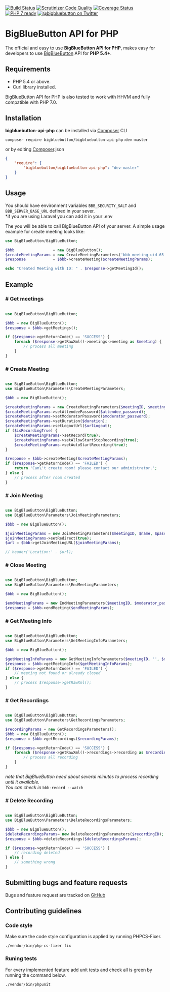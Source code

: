 [![Build Status](https://travis-ci.org/bigbluebutton/bigbluebutton-api-php.svg?branch=master)](https://travis-ci.org/bigbluebutton/bigbluebutton-api-php)
[![Scrutinizer Code Quality](https://scrutinizer-ci.com/g/bigbluebutton/bigbluebutton-api-php/badges/quality-score.png?b=master)](https://scrutinizer-ci.com/g/bigbluebutton/bigbluebutton-api-php/?branch=master)
[![Coverage Status](https://coveralls.io/repos/github/bigbluebutton/bigbluebutton-api-php/badge.svg?branch=master)](https://coveralls.io/github/bigbluebutton/bigbluebutton-api-php?branch=master)
[![PHP 7 ready](http://php7ready.timesplinter.ch/bigbluebutton/bigbluebutton-api-php/badge.svg)](https://travis-ci.org/bigbluebutton/bigbluebutton-api-php/)
[![@bigbluebutton on Twitter](https://img.shields.io/badge/twitter-%40bigbluebutton-blue.svg?style=flat)](https://twitter.com/bigbluebutton)



# BigBlueButton API for PHP

The official and easy to use **BigBlueButton API for PHP**, makes easy for developers to use [BigBlueButton][bbb] API for **PHP 5.4+**.

## Requirements

- PHP 5.4 or above.
- Curl library installed.

BigBlueButton API for PHP is also tested to work with HHVM and fully compatible with PHP 7.0.


## Installation

**bigbluebutton-api-php** can be installed via [Composer][composer] CLI

```
composer require bigbluebutton/bigbluebutton-api-php:dev-master
```

or by editing [Composer][composer].json

```json
{
    "require": {
        "bigbluebutton/bigbluebutton-api-php": "dev-master"
    }
}
```

## Usage

You should have environment variables ```BBB_SECURITY_SALT``` and ```BBB_SERVER_BASE_URL``` defined in your sever.  
\*if you are using Laravel you can add it in your .env

The you will be able to call BigBlueButton API of your server. A simple usage example for create meeting looks like:

```php
use BigBlueButton/BigBlueButton;

$bbb                 = new BigBlueButton();
$createMeetingParams = new CreateMeetingParameters('bbb-meeting-uid-65', 'BigBlueButton API Meeting');
$response            = $bbb->createMeeting($createMeetingParams);

echo "Created Meeting with ID: " . $response->getMeetingId();
```

## Example

### # Get meetings
```php

use BigBlueButton\BigBlueButton;

$bbb = new BigBlueButton();
$response = $bbb->getMeetings();

if ($response->getReturnCode() == 'SUCCESS') {
	foreach ($response->getRawXml()->meetings->meeting as $meeting) {
		// process all meeting
	}
}
```

### # Create Meeting
```php

use BigBlueButton\BigBlueButton;
use BigBlueButton\Parameters\CreateMeetingParameters;

$bbb = new BigBlueButton();

$createMeetingParams = new CreateMeetingParameters($meetingID, $meetingName);
$createMeetingParams->setAttendeePassword($attendee_password);
$createMeetingParams->setModeratorPassword($moderator_password);
$createMeetingParams->setDuration($duration);
$createMeetingParams->setLogoutUrl($urlLogout);
if ($isRecordingTrue) {
	$createMeetingParams->setRecord(true);
	$createMeetingParams->setAllowStartStopRecording(true);
	$createMeetingParams->setAutoStartRecording(true);
}

$response = $bbb->createMeeting($createMeetingParams);
if ($response->getReturnCode() == 'FAILED') {
	return 'Can\'t create room! please contact our administrator.';
} else {
	// process after room created
}
```

### # Join Meeting
```php

use BigBlueButton\BigBlueButton;
use BigBlueButton\Parameters\JoinMeetingParameters;

$bbb = new BigBlueButton();

$joinMeetingParams = new JoinMeetingParameters($meetingID, $name, $password); // $moderator_password for moderator
$joinMeetingParams->setRedirect(true);
$url = $bbb->getJoinMeetingURL($joinMeetingParams);

// header('Location:' . $url);
```

### # Close Meeting
```php

use BigBlueButton\BigBlueButton;
use BigBlueButton\Parameters\EndMeetingParameters;

$bbb = new BigBlueButton();

$endMeetingParams = new EndMeetingParameters($meetingID, $moderator_password);
$response = $bbb->endMeeting($endMeetingParams);
```

### # Get Meeting Info
```php

use BigBlueButton\BigBlueButton;
use BigBlueButton\Parameters\GetMeetingInfoParameters;

$bbb = new BigBlueButton();

$getMeetingInfoParams = new GetMeetingInfoParameters($meetingID, '', $moderator_password);
$response = $bbb->getMeetingInfo($getMeetingInfoParams);
if ($response->getReturnCode() == 'FAILED') {
	// meeting not found or already closed
} else {
	// process $response->getRawXml();
}
```

### # Get Recordings
```php

use BigBlueButton\BigBlueButton;
use BigBlueButton\Parameters\GetRecordingsParameters;

$recordingParams = new GetRecordingsParameters();
$bbb = new BigBlueButton();
$response = $bbb->getRecordings($recordingParams);

if ($response->getReturnCode() == 'SUCCESS') {
	foreach ($response->getRawXml()->recordings->recording as $recording) {
		// process all recording
	}
}
```
*note that BigBlueButton need about several minutes to process recording until it available.*  
*You can check in* `bbb-record --watch`

### # Delete Recording
```php

use BigBlueButton\BigBlueButton;
use BigBlueButton\Parameters\DeleteRecordingsParameters;

$bbb = new BigBlueButton();
$deleteRecordingsParams= new DeleteRecordingsParameters($recordingID); // get from "Get Recordings"
$response = $bbb->deleteRecordings($deleteRecordingsParams);

if ($response->getReturnCode() == 'SUCCESS') {
	// recording deleted
} else {
	// something wrong
}
```



## Submitting bugs and feature requests

Bugs and feature request are tracked on [GitHub](https://github.com/bigbluebutton/bigbluebutton-api-php/issues)

## Contributing guidelines
### Code style

Make sure the code style configuration is applied by running PHPCS-Fixer.

```
./vendor/bin/php-cs-fixer fix
```

### Runing tests

For every implemented feature add unit tests and check all is green by running the command below.

```
./vendor/bin/phpunit
```

[bbb]: http://bigbluebutton.org
[composer]: https://getcomposer.org
